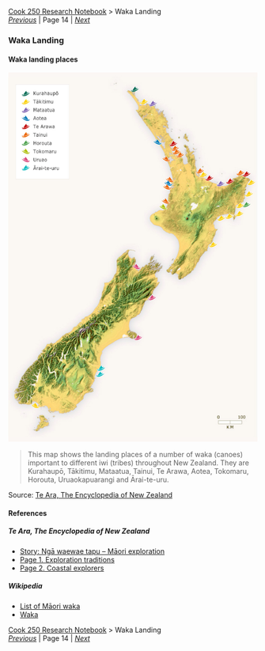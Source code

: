 [Cook 250 Research Notebook](../) > Waka Landing  
*[Previous](../p13-new-zealand/)* | Page 14 | *[Next](../p15-first-encounters/)*
### Waka Landing

#### Waka landing places

![Waka landing places](pictures/100x148-WxHmm-waka-landing.jpg)

> This map shows the landing places of a number of waka (canoes)
> important to different iwi (tribes) throughout New Zealand.
> They are Kurahaupō, Tākitimu, Mataatua, Tainui, Te Arawa,
> Aotea, Tokomaru, Horouta, Uruaokapuarangi and Ārai-te-uru.

Source: [Te Ara, The Encyclopedia of New Zealand](https://teara.govt.nz/en/interactive/14130/waka-landing-places)  

#### References

##### Te Ara, The Encyclopedia of New Zealand

* [Story: Ngā waewae tapu – Māori exploration](https://teara.govt.nz/en/nga-waewae-tapu-maori-exploration)
* [Page 1. Exploration traditions](https://teara.govt.nz/en/nga-waewae-tapu-maori-exploration/page-1)
* [Page 2. Coastal explorers](https://teara.govt.nz/en/nga-waewae-tapu-maori-exploration/page-2)

##### Wikipedia

* [List of Māori waka](https://en.wikipedia.org/wiki/List_of_M%C4%81ori_waka)
* [Waka](https://en.wikipedia.org/wiki/Waka_(canoe))

[Cook 250 Research Notebook](../) > Waka Landing  
*[Previous](../p13-new-zealand/)* | Page 14 | *[Next](../p15-first-encounters/)*

